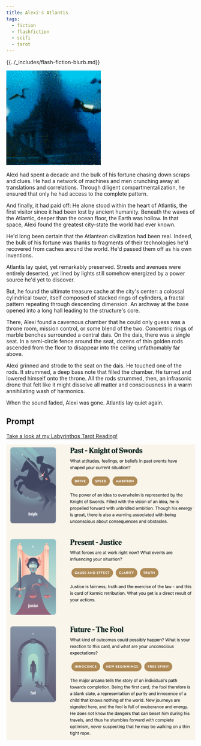 ```yaml
---
title: Alexi's Atlantis
tags:
  - fiction
  - flashfiction
  - scifi
  - tarot
---
```


{{../_includes/flash-fiction-blurb.md}}

<!--more-->

<img src="./cover.png" class="fullwidth" />

Alexi had spent a decade and the bulk of his fortune chasing down scraps and clues. He had a network of machines and men crunching away at translations and correlations. Through diligent compartmentalization, he ensured that only he had access to the complete pattern.

And finally, it had paid off: He alone stood within the heart of Atlantis, the first visitor since it had been lost by ancient humanity. Beneath the waves of the Atlantic, deeper than the ocean floor, the Earth was hollow. In that space, Alexi found the greatest city-state the world had ever known. 

He'd long been certain that the Atlantean civilization had been real. Indeed, the bulk of his fortune was thanks to fragments of their technologies he'd recovered from caches around the world. He'd passed them off as his own inventions. 

Atlantis lay quiet, yet remarkably preserved. Streets and avenues were entirely deserted, yet lined by lights still somehow energized by a power source he'd yet to discover. 

But, he found the ultimate treasure cache at the city's center: a colossal cylindrical tower, itself composed of stacked rings of cylinders, a fractal pattern repeating through descending dimension. An archway at the base opened into a long hall leading to the structure's core.

There, Alexi found a cavernous chamber that he could only guess was a throne room, mission control, or some blend of the two. Concentric rings of marble benches surrounded a central dais. On the dais, there was a single seat. In a semi-circle fence around the seat, dozens of thin golden rods ascended from the floor to disappear into the ceiling unfathomably far above. 

Alexi grinned and strode to the seat on the dais. He touched one of the rods. It strummed, a deep bass note that filled the chamber. He turned and lowered himself onto the throne. All the rods strummed, then, an infrasonic drone that felt like it might dissolve all matter and consciousness in a warm annihilating wash of harmonics. 

When the sound faded, Alexi was gone. Atlantis lay quiet again. 

## Prompt

[Take a look at my Labyrinthos Tarot Reading!](https://app.labyrinthos.co/reading/ppf/SSTRWS/61,11,0)

![](20220418080437.png)
